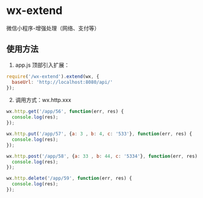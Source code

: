 # wx-extend
微信小程序-增强处理（网络、支付等）


## 使用方法

1. app.js 顶部引入扩展：
```javascript
require('/wx-extend').extend(wx, {
  baseUrl: 'http://localhost:8080/api/'
});
```

2. 调用方式：wx.http.xxx
```javascript
wx.http.get('/app/56', function(err, res) {
  console.log(res);
});

wx.http.put('/app/57', {a: 3 , b: 4, c: '533'}, function(err, res) {
  console.log(res);
});

wx.http.post('/app/58', {a: 33 , b: 44, c: '5334'}, function(err, res) {
  console.log(res);
});

wx.http.delete('/app/59', function(err, res) {
  console.log(res);
});
```
